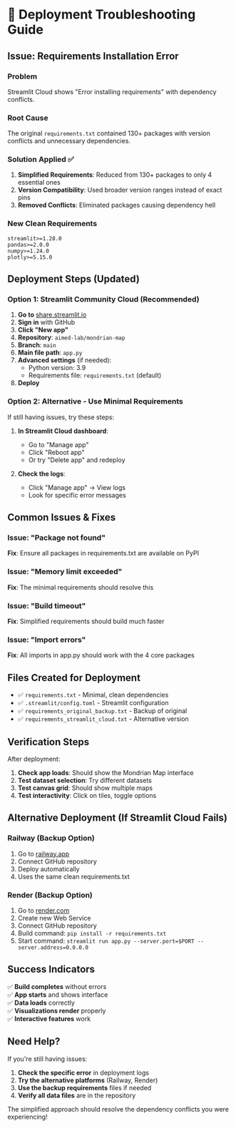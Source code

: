 # 🔧 Deployment Troubleshooting Guide

## Issue: Requirements Installation Error

### Problem
Streamlit Cloud shows "Error installing requirements" with dependency conflicts.

### Root Cause
The original `requirements.txt` contained 130+ packages with version conflicts and unnecessary dependencies.

### Solution Applied ✅

1. **Simplified Requirements**: Reduced from 130+ packages to only 4 essential ones
2. **Version Compatibility**: Used broader version ranges instead of exact pins
3. **Removed Conflicts**: Eliminated packages causing dependency hell

### New Clean Requirements
```
streamlit>=1.28.0
pandas>=2.0.0  
numpy>=1.24.0
plotly>=5.15.0
```

## Deployment Steps (Updated)

### Option 1: Streamlit Community Cloud (Recommended)

1. **Go to** [share.streamlit.io](https://share.streamlit.io)
2. **Sign in** with GitHub
3. **Click "New app"**
4. **Repository**: `aimed-lab/mondrian-map`
5. **Branch**: `main`
6. **Main file path**: `app.py`
7. **Advanced settings** (if needed):
   - Python version: 3.9
   - Requirements file: `requirements.txt` (default)
8. **Deploy**

### Option 2: Alternative - Use Minimal Requirements

If still having issues, try these steps:

1. **In Streamlit Cloud dashboard**:
   - Go to "Manage app"
   - Click "Reboot app"
   - Or try "Delete app" and redeploy

2. **Check the logs**:
   - Click "Manage app" → View logs
   - Look for specific error messages

## Common Issues & Fixes

### Issue: "Package not found"
**Fix**: Ensure all packages in requirements.txt are available on PyPI

### Issue: "Memory limit exceeded"  
**Fix**: The minimal requirements should resolve this

### Issue: "Build timeout"
**Fix**: Simplified requirements should build much faster

### Issue: "Import errors"
**Fix**: All imports in app.py should work with the 4 core packages

## Files Created for Deployment

- ✅ `requirements.txt` - Minimal, clean dependencies
- ✅ `.streamlit/config.toml` - Streamlit configuration
- ✅ `requirements_original_backup.txt` - Backup of original
- ✅ `requirements_streamlit_cloud.txt` - Alternative version

## Verification Steps

After deployment:

1. **Check app loads**: Should show the Mondrian Map interface
2. **Test dataset selection**: Try different datasets
3. **Test canvas grid**: Should show multiple maps
4. **Test interactivity**: Click on tiles, toggle options

## Alternative Deployment (If Streamlit Cloud Fails)

### Railway (Backup Option)
1. Go to [railway.app](https://railway.app)
2. Connect GitHub repository
3. Deploy automatically
4. Uses the same clean requirements.txt

### Render (Backup Option)
1. Go to [render.com](https://render.com)  
2. Create new Web Service
3. Connect GitHub repository
4. Build command: `pip install -r requirements.txt`
5. Start command: `streamlit run app.py --server.port=$PORT --server.address=0.0.0.0`

## Success Indicators

✅ **Build completes** without errors  
✅ **App starts** and shows interface  
✅ **Data loads** correctly  
✅ **Visualizations render** properly  
✅ **Interactive features** work  

## Need Help?

If you're still having issues:

1. **Check the specific error** in deployment logs
2. **Try the alternative platforms** (Railway, Render)
3. **Use the backup requirements** files if needed
4. **Verify all data files** are in the repository

The simplified approach should resolve the dependency conflicts you were experiencing! 